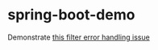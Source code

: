 # spring-boot-demo

Demonstrate [this filter error handling issue](https://github.com/wimdeblauwe/error-handling-spring-boot-starter/issues/87)
